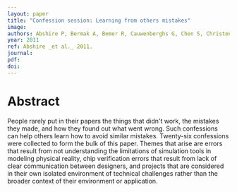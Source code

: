 ```yaml
---
layout: paper
title: "Confession session: Learning from others mistakes"
image:
authors: Abshire P, Bermak A, Bemer R, Cauwenberghs G, Chen S, Christen JB, Constandinou T, Culurciello E, Dandin M, Datta T, Delbruck T, Dudek P, Eftekhar A, Etienne-Cummings R, Indiveri G, Law MK, Linares-Barranco B, Tapson J, Tang W, and Zhai Y.
year: 2011
ref: Abshire _et al._ 2011.
journal:
pdf:
doi:
---
```


# Abstract
People rarely put in their papers the things that didn't work, the mistakes they made, and how they found out what went wrong. Such confessions can help others learn how to avoid similar mistakes. Twenty-six confessions were collected to form the bulk of this paper. Themes that arise are errors that result from not understanding the limitations of simulation tools in modeling physical reality, chip verification errors that result from lack of clear communication between designers, and projects that are considered in their own isolated environment of technical challenges rather than the broader context of their environment or application.

